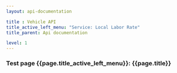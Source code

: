 ```yaml
---
layout: api-documentation

title : Vehicle API
title_active_left_menu: "Service: Local Labor Rate"
title_parent: Api documentation

level: 1
---
```



### Test page {{page.title_active_left_menu}}: {{page.title}}


